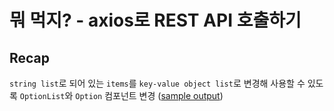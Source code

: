 # 뭐 먹지? - axios로 REST API 호출하기

## Recap
`string list`로 되어 있는 `items`를 `key-value object list`로 변경해 사용할 수 있도록 `OptionList`와 `Option` 컴포넌트 변경 ([sample output](https://my-json-server.typicode.com/jihyun-um/mo-mokji-server/menus))
